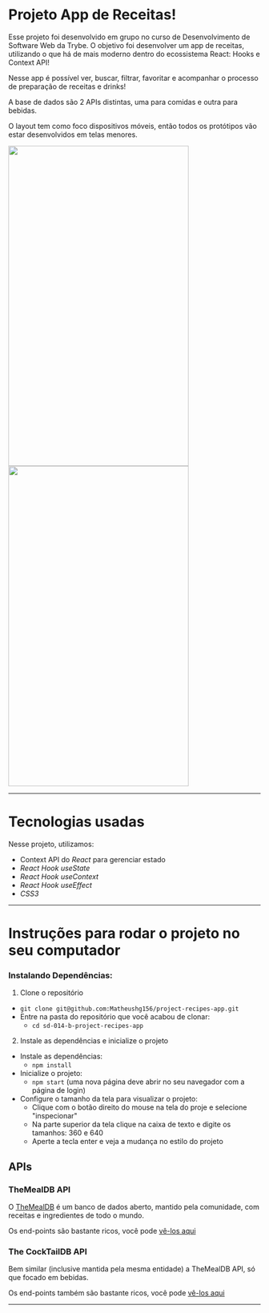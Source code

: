 # Projeto App de Receitas!

Esse projeto foi desenvolvido em grupo no curso de Desenvolvimento de Software Web da Trybe. O objetivo foi desenvolver um app de receitas, utilizando o que há de mais moderno dentro do ecossistema React: Hooks e Context API!

Nesse app é possível ver, buscar, filtrar, favoritar e acompanhar o processo de preparação de receitas e drinks!

A base de dados são 2 APIs distintas, uma para comidas e outra para bebidas.

O layout tem como foco dispositivos móveis, então todos os protótipos vão estar desenvolvidos em telas menores.

<div>
  <img src="./GifComidas1.gif" width="360" height="640" />
  <img src="./GifBebidas.gif" width="360" height="640" />
</div>

---

# Tecnologias usadas

Nesse projeto, utilizamos:

  - Context API do _React_ para gerenciar estado
  - _React Hook useState_
  - _React Hook useContext_
  - _React Hook useEffect_
  - _CSS3_

---

# Instruções para rodar o projeto no seu computador

### Instalando Dependências:

1. Clone o repositório
  * `git clone git@github.com:Matheushg156/project-recipes-app.git`
  * Entre na pasta do repositório que você acabou de clonar:
    * `cd sd-014-b-project-recipes-app`

2. Instale as dependências e inicialize o projeto
  * Instale as dependências:
    * `npm install`
  * Inicialize o projeto:
    * `npm start` (uma nova página deve abrir no seu navegador com a página de login)
  * Configure o tamanho da tela para visualizar o projeto:
    * Clique com o botão direito do mouse na tela do proje e selecione "inspecionar"
    * Na parte superior da tela clique na caixa de texto e digite os tamanhos: 360 e 640
    * Aperte a tecla enter e veja a mudança no estilo do projeto


## APIs

### TheMealDB API

O [TheMealDB](https://www.themealdb.com/) é um banco de dados aberto, mantido pela comunidade, com receitas e ingredientes de todo o mundo.

Os end-points são bastante ricos, você pode [vê-los aqui](https://www.themealdb.com/api.php)


### The CockTailDB API

Bem similar (inclusive mantida pela mesma entidade) a TheMealDB API, só que focado em bebidas.

Os end-points também são bastante ricos, você pode [vê-los aqui](https://www.thecocktaildb.com/api.php)


---
